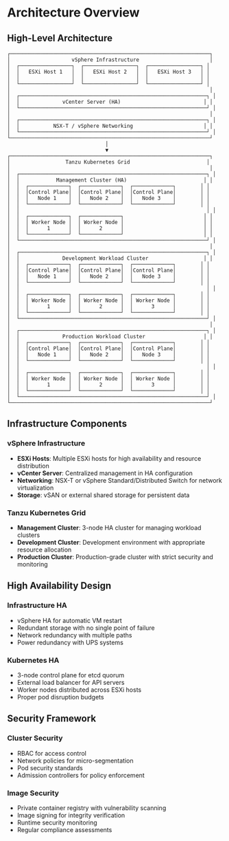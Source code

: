 # Architecture Overview

## High-Level Architecture

```
┌─────────────────────────────────────────────────────────────────┐
│                    vSphere Infrastructure                       │
│  ┌─────────────────┐  ┌─────────────────┐  ┌─────────────────┐ │
│  │   ESXi Host 1   │  │   ESXi Host 2   │  │   ESXi Host 3   │ │
│  │                 │  │                 │  │                 │ │
│  └─────────────────┘  └─────────────────┘  └─────────────────┘ │
│                                                                 │
│  ┌─────────────────────────────────────────────────────────────┐ │
│  │              vCenter Server (HA)                           │ │
│  └─────────────────────────────────────────────────────────────┘ │
│                                                                 │
│  ┌─────────────────────────────────────────────────────────────┐ │
│  │           NSX-T / vSphere Networking                       │ │
│  └─────────────────────────────────────────────────────────────┘ │
└─────────────────────────────────────────────────────────────────┘
                                │
                                ▼
┌─────────────────────────────────────────────────────────────────┐
│                  Tanzu Kubernetes Grid                         │
│                                                                 │
│  ┌─────────────────────────────────────────────────────────────┐ │
│  │            Management Cluster (HA)                         │ │
│  │  ┌─────────────┐  ┌─────────────┐  ┌─────────────┐        │ │
│  │  │Control Plane│  │Control Plane│  │Control Plane│        │ │
│  │  │   Node 1    │  │   Node 2    │  │   Node 3    │        │ │
│  │  └─────────────┘  └─────────────┘  └─────────────┘        │ │
│  │                                                             │ │
│  │  ┌─────────────┐  ┌─────────────┐                          │ │
│  │  │ Worker Node │  │ Worker Node │                          │ │
│  │  │      1      │  │      2      │                          │ │
│  │  └─────────────┘  └─────────────┘                          │ │
│  └─────────────────────────────────────────────────────────────┘ │
│                                                                 │
│  ┌─────────────────────────────────────────────────────────────┐ │
│  │              Development Workload Cluster                  │ │
│  │  ┌─────────────┐  ┌─────────────┐  ┌─────────────┐        │ │
│  │  │Control Plane│  │Control Plane│  │Control Plane│        │ │
│  │  │   Node 1    │  │   Node 2    │  │   Node 3    │        │ │
│  │  └─────────────┘  └─────────────┘  └─────────────┘        │ │
│  │                                                             │ │
│  │  ┌─────────────┐  ┌─────────────┐  ┌─────────────┐        │ │
│  │  │ Worker Node │  │ Worker Node │  │ Worker Node │        │ │
│  │  │      1      │  │      2      │  │      3      │        │ │
│  │  └─────────────┘  └─────────────┘  └─────────────┘        │ │
│  └─────────────────────────────────────────────────────────────┘ │
│                                                                 │
│  ┌─────────────────────────────────────────────────────────────┐ │
│  │              Production Workload Cluster                   │ │
│  │  ┌─────────────┐  ┌─────────────┐  ┌─────────────┐        │ │
│  │  │Control Plane│  │Control Plane│  │Control Plane│        │ │
│  │  │   Node 1    │  │   Node 2    │  │   Node 3    │        │ │
│  │  └─────────────┘  └─────────────┘  └─────────────┘        │ │
│  │                                                             │ │
│  │  ┌─────────────┐  ┌─────────────┐  ┌─────────────┐        │ │
│  │  │ Worker Node │  │ Worker Node │  │ Worker Node │        │ │
│  │  │      1      │  │      2      │  │      3      │        │ │
│  │  └─────────────┘  └─────────────┘  └─────────────┘        │ │
│  └─────────────────────────────────────────────────────────────┘ │
└─────────────────────────────────────────────────────────────────┘
```

## Infrastructure Components

### vSphere Infrastructure
- **ESXi Hosts**: Multiple ESXi hosts for high availability and resource distribution
- **vCenter Server**: Centralized management in HA configuration
- **Networking**: NSX-T or vSphere Standard/Distributed Switch for network virtualization
- **Storage**: vSAN or external shared storage for persistent data

### Tanzu Kubernetes Grid
- **Management Cluster**: 3-node HA cluster for managing workload clusters
- **Development Cluster**: Development environment with appropriate resource allocation
- **Production Cluster**: Production-grade cluster with strict security and monitoring

## High Availability Design

### Infrastructure HA
- vSphere HA for automatic VM restart
- Redundant storage with no single point of failure
- Network redundancy with multiple paths
- Power redundancy with UPS systems

### Kubernetes HA
- 3-node control plane for etcd quorum
- External load balancer for API servers
- Worker nodes distributed across ESXi hosts
- Proper pod disruption budgets

## Security Framework

### Cluster Security
- RBAC for access control
- Network policies for micro-segmentation
- Pod security standards
- Admission controllers for policy enforcement

### Image Security
- Private container registry with vulnerability scanning
- Image signing for integrity verification
- Runtime security monitoring
- Regular compliance assessments